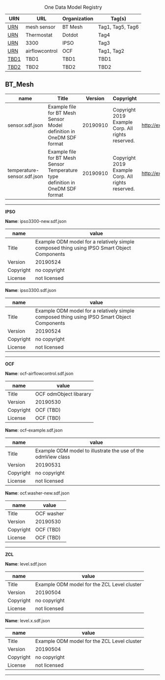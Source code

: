 
<table class="max-width-50">
  <caption>One Data Model Registry</caption>
  <thead>
    <tr class="height-20">
       <th class="width-10">URN</th>
       <th>URL</th>
       <th>Organization</th>
       <th>Tag(s)</th>
    </tr>
  </thead>
  <tbody>
    <tr>
      <td><a href="https://raw.githubusercontent.com/one-data-model/prototype-registry/verification/mjk-examples/BT%20Mesh/sensor.sdf.json">URN</a></td> 
      <td>mesh sensor</td> 
      <td>BT Mesh</td>
      <td>Tag1, Tag5, Tag6</td>      
    </tr>
    <tr>
      <td><a href="https://raw.githubusercontent.com/one-data-model/prototype-registry/verification/mjk-examples/DotDot/Thermostat-odm-v0-2.json">URN</a></td>
      <td>Thermostat</td>
      <td>Dotdot</td>
      <td>Tag4</td>      
    </tr>
    <tr>
      <td><a href="https://raw.githubusercontent.com/one-data-model/prototype-registry/verification/mjk-examples/IPSO/ipso3300-new.sdf.json">URN</a></td> 
      <td>3300</td>
      <td>IPSO</td>
      <td>Tag3</td>
    </tr>    
    <tr> 
      <td><a href="https://raw.githubusercontent.com/one-data-model/prototype-registry/verification/mjk-examples/OCF/ocf-airflowcontrol.sdf.json">URN</a></td> 
      <td>airflowcontrol</td>
      <td>OCF</td> 
      <td>Tag1, Tag2</td>      
    </tr>
    <tr> 
      <td><a href="https://raw.githubusercontent.com/one-data-model/prototype-registry/verification/mjk-examples/OCF/ocf-airflowcontrol.sdf.json">TBD1</a></td> 
      <td>TBD1</td>
      <td>TBD1</td> 
      <td>TBD1</td>      
    </tr>
    <tr> 
      <td><a href="https://raw.githubusercontent.com/one-data-model/prototype-registry/verification/mjk-examples/OCF/ocf-airflowcontrol.sdf.json">TBD2</a></td> 
      <td>TBD2</td>
      <td>TBD2</td> 
      <td>TBD2</td>      
    </tr>     
  </tbody>
</table>

## BT_Mesh

| name | Title | Version | Copyright | License |
| --- | ------ | ------- | --------- | ------- |
| sensor.sdf.json | Example file for BT Mesh Sensor Model definition in OneDM SDF format | 20190910 | Copyright 2019 Example Corp. All rights reserved. | http://example.com/license |
| temperature-sensor.sdf.json |  Example file for BT Mesh Sensor Temperature type definition in OneDM SDF format | 20190910 | Copyright 2019 Example Corp. All rights reserved. | http://example.com/license |


---

**IPSO**

**Name**: ipso3300-new.sdf.json

| name | value |
| --- | --- |
| Title | Example ODM model for a relatively simple composed thing using    IPSO Smart Object Components |
| Version | 20190524 |
| Copyright | no copyright |
| License | not licensed |

**Name**: ipso3300.sdf.json

| name | value |
| --- | --- |
| Title | Example ODM model for a relatively simple composed thing using    IPSO Smart Object Components |
| Version | 20190524 |
| Copyright | no copyright |
| License | not licensed |


---

**OCF**

**Name**: ocf-airflowcontrol.sdf.json

| name | value |
| --- | --- |
| Title | OCF odmObject libarary |
| Version | 20190530 |
| Copyright | OCF (TBD) |
| License | OCF (TBD) |

**Name**: ocf-example.sdf.json

| name | value |
| --- | --- |
| Title | Example ODM model to illustrate the use of the odmView class |
| Version | 20190531 |
| Copyright | no copyright |
| License | not licensed |

**Name**: ocf.washer-new.sdf.json

| name | value |
| --- | --- |
| Title | OCF washer |
| Version | 20190530 |
| Copyright | OCF (TBD) |
| License | OCF (TBD) |


---

**ZCL**

**Name**: level.sdf.json

| name | value |
| --- | --- |
| Title | Example ODM model for the ZCL Level cluster |
| Version | 20190504 |
| Copyright | no copyright |
| License | not licensed |

**Name**: level.x.sdf.json

| name | value |
| --- | --- |
| Title | Example ODM model for the ZCL Level cluster |
| Version | 20190504 |
| Copyright | no copyright |
| License | not licensed |


---
